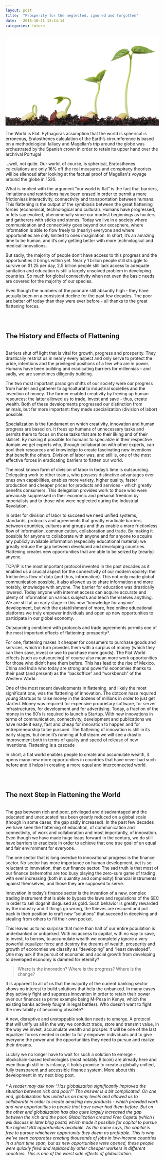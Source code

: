 ```yaml
---
layout: post
title:  "Prosperity for the neglected, ignored and forgotten"
date:   2015-10-21 13:34:14
categories: future
---
```


![Alt text](/assets/images/seeds-growing.jpeg)

The World is Flat. Pythagoras assumption that the world is spherical is erroneous, Eratosthenes calculation of the Earth’s circumference is based on a methodological fallacy and Magellan’s trip around the globe was orchestrated by the Spanish crown in order to retain its upper hand over the archrival Portugal

...well, not quite. Our world, of course, is spherical, Eratosthenes calculations are only 16% off the real measures and conspiracy theorists will be silenced after looking at the factual proof of Magellan's voyage around the globe in 1520.

What is implied with the argument “our world is flat” is the fact that barriers, limitations and restrictions have been erased in order to permit a more frictionless interactivity, connectivity and transportation between humans. This flattening is the output of the symbiosis between the great flattening forces (economical, technological and cultural). Humans have progressed, or lets say evolved, phenomenally since our modest beginnings as hunters and gatherers with sticks and stones. Today we live in a society where communication and connectivity goes beyond our exosphere, where information is able to flow freely to (nearly) everyone and where opportunities are only limited to ones imagination. In short, it’s an amazing time to be human, and it’s only getting better with more technological and medical innovations.

But sadly, the majority of people don’t have access to this progress and the opportunities it brings within yet. Nearly 1 billion people still struggle to survive on $1.25 per day, 2.5 billion people still lack access to adequate sanitation and education is still a largely unsolved problem in developing countries. So much for global connectivity when not even the basic needs are covered for the majority of our species.

Even though the numbers of the poor are still absurdly high - they have actually been on a consistent decline for the past few decades. The poor are better off today than they were ever before - all thanks to the great flattening forces.

<br />
<br />

## The History and Effects of Flattening
<br />
Barriers shut off light that is vital for growth, progress and prosperity. They drastically restrict us in nearly every aspect and only serve to protect the pride, intentions and the privileged positions of a few who are in power. Humans have been building and eradicating barriers for millennias - and sadly, we are sometimes diligently building.

The two most important paradigm shifts of our society were our progress from hunter and gatherer to agricultural to industrial societies and the invention of money. The former enabled creativity by freeing up human resources; the latter allowed us to trade, invest and save - thus, create wealth. Both of these developments progressed our distinction from animals, but far more important: they made specialization (division of labor) possible.

Specialization is the fundament on which creativity, innovation and human progress are based on. It frees up humans of unnecessary tasks and permits them to focus on those tasks that are to their liking and of their skillset. By making it possible for humans to specialize in their respective domain we get experts who, through collaboration with other experts, can pool their resources and knowledge to create fascinating new inventions that benefit the others. Division of labor was, and still is, one of the most effective forces in eradicating barriers to flatten our world.

The most known form of division of labor in today’s time is outsourcing. Delegating work to other teams, who possess distinctive advantages over ones own capabilities, enables more variety, higher quality, faster production and cheaper prices for products and services - which greatly benefits consumers. This delegation provides work to those who were previously suppressed in their economic and personal freedom by imperialists and to those who were neglected during the Industrial Revolution.

In order for division of labor to succeed we need unified systems, standards, protocols and agreements that greatly eradicate barriers between countries, cultures and groups and thus enable a more frictionless flow of information, communication, collaboration and trade. By making it possible for anyone to collaborate with anyone and for anyone to acquire any publicly available information (especially educational material) we greatly reduce the gap between developed and developing countries. Flattening creates new opportunities that are able to be seized by (nearly) anyone.

TCP/IP is the most important protocol invented in the past decades as it enabled us a crucial aspect for the connectivity of our modern society: the frictionless flow of data (and thus, information). This not only made global communication possible, it also allowed us to share information and more notably, knowledge with anyone. The barrier for education was drastically lowered. Today anyone with internet access can acquire accurate and plenty of information on various subjects and teach themselves anything. We are still at an early stage in this new “knowledge for anyone” development, but with the establishment of more, free online educational platforms we truly empower individuals and open up new opportunities to participate in our global economy.

Outsourcing combined with protocols and trade agreements permits one of the most important effects of flattening: prosperity*.

For one, flattening makes it cheaper for consumers to purchase goods and services, which in turn provides them with a surplus of money (which they can then save, invest or use to purchase more goods). The Flat World effects (such as outsourcing) of course also mean more work opportunities for those who didn’t have them before. This has lead to the rise of Mexico, China and India who today are strong and powerful economies thanks to their past (and present) as the “backoffice” and “workbench” of the Western World.

One of the most recent developments in flattening, and likely the most significant one, was the flattening of innovation. The dotcom haze required young Startups to raise money in the dozens of millions in order to just get started. Money was required for expensive proprietary software, for server infrastructures, for development and for advertising. Today, a fraction of the money in the 90’s is required to launch a Startup. With new innovations in terms of communication, connectivity, development and publications we have made it easy, fast and cheap for innovation to happen and for entrepreneurship to be pursued. The flattening of innovation is still in its early stages, but once it’s running at full steam we will see a drastic improvement both in terms of quality and speed of release of new inventions. Flattening is a cascade

In short, a flat world enables people to create and accumulate wealth, it opens many new more opportunities in countries that have never had such before and it helps in creating a more equal and interconnected world.

<br />
<br />

## The next Step in Flattening the World
<br />
The gap between rich and poor, privileged and disadvantaged and the educated and uneducated has been greatly reduced on a global scale (though in some cases, the gap sadly increased). In the past few decades we have seen the flattening of education, of communication and connectivity, of work and collaboration and most importantly, of innovation. Even though we have made huge leaps forward in the century, we do still have barriers to eradicate in order to achieve that one true goal of an equal and fair environment for everyone.

The one sector that is long overdue to innovational progress is the finance sector. No sector has more importance on human development, yet is so reluctant to innovation, than our finance sector. The sad truth is that most of our finance behemoths are too busy playing the zero-sum game of trading with ever increasing (both in quantity and complexity) financial instruments against themselves, and those they are supposed to serve.

Innovation in today’s finance sector is the invention of a new, complex trading instrument that is able to bypass the laws and regulations of the SEC in order to sell dogshit disguised as gold. Such behavior is greatly rewarded by the industry and if things go wrong, the thieves are rescued and put back in their position to craft new “solutions” that succeed in deceiving and stealing from others to fill their own pocket.

This leaves us to no surprise that more than half of our entire population is underbanked or unbanked. With no access to capital, with no way to save, to invest, to borrow, to accumulate wealth we completely ignore a very powerful equalizer force and destroy the dreams of wealth, prosperity and growth of economies we classify as “developing” and “least developed”. One may ask if the pursuit of economic and social growth from developing to developed economy is damned for eternity?

>Where is the innovation? Where is the progress? Where is the change?

It is apparent to all of us that the majority of the current banking sector shows no interest to build solutions that help the unbanked. In many cases they actively fight and suppress innovation in order to retain their power over our finances (a prime example being M-Pesa in Kenya, which the existing banks actively fought in legal battles). Who doesn’t want to fight the inevitability of becoming obsolete?

A new, disruptive and unstoppable solution needs to emerge. A protocol that will unify us all in the way we conduct trade, store and transmit value, in the way we invest, accumulate wealth and prosper. It will be one of the last equalizer forces needed in order to fully empower individuals and to give everyone the power and the opportunities they need to pursue and realize their dreams.

Luckily we no longer have to wait for such a solution to emerge - blockchain-based technologies (most notably Bitcoin) are already here and even though still in its infancy, it holds promise to create a globally unified, fully transparent and accessible finance system. More about this development in my next blog post.



###### * A reader may ask now “Has globalization significantly improved the situation between rich and poor?” The answer is a bit complicated. On one end, globalization has united us on many levels and allowed us to collaborate in order to create amazing new products - which provided work and new opportunities to people that have never had them before. But on the other end globalization has also quite largely increased the gap between the rich and the poor. Globalization created Free Capital (which I will discuss in later blog posts) which made it possible for capital to pursue the highest ROI opportunities available. As the name says, the capital is free to pursue whichever opportunity they deem as profitable. This is why we’ve seen corporates creating thousands of jobs in low-income countries in a short time span, but as new opportunities were opened, these people were quickly fired and replaced by other cheaper workers in different countries. This is one of the worst side effects of globalization.
